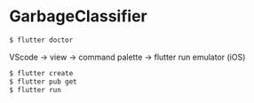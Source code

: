 # GarbageClassifier

```bash
$ flutter doctor
```
VScode -> view -> command palette -> flutter run emulator (iOS)
```bash
$ flutter create
$ flutter pub get
$ flutter run
```
